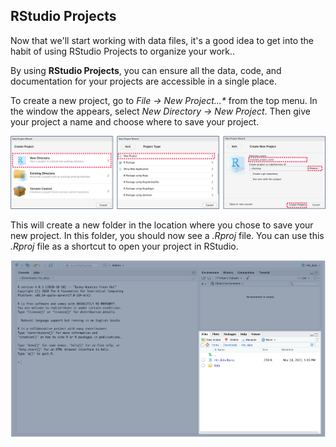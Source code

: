 ## RStudio Projects

Now that we'll start working with data files, it's a good idea to get into the habit of using RStudio Projects to organize your work..

By using **RStudio Projects**, you can ensure all the data, code, and documentation for your projects are accessible in a single place.

To create a new project, go to *File -\> New Project...\** from the top menu. In the window the appears, select *New Directory -\> New Project*. Then give your project a name and choose where to save your project.

![Create a new RStudio Project to organize your files](images/new_directory.png "RStudio Project")

This will create a new folder in the location where you chose to save your new project. In this folder, you should now see a *.Rproj* file. You can use this *.Rproj* file as a shortcut to open your project in RStudio.

![The Files pane is located at the bottom right of the RStudio window.](images/files_pane.png "Files Pane")
